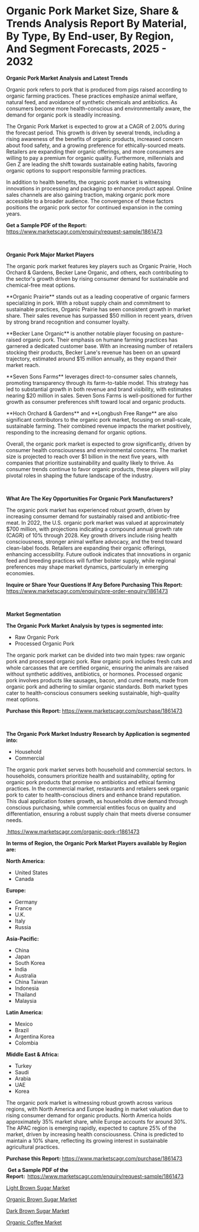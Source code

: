 <p><h1>Organic Pork Market Size, Share & Trends Analysis Report By Material, By Type, By End-user, By Region, And Segment Forecasts, 2025 - 2032</h1></p><p><strong>Organic Pork Market Analysis and Latest Trends</strong></p>
<p><p>Organic pork refers to pork that is produced from pigs raised according to organic farming practices. These practices emphasize animal welfare, natural feed, and avoidance of synthetic chemicals and antibiotics. As consumers become more health-conscious and environmentally aware, the demand for organic pork is steadily increasing.</p><p>The Organic Pork Market is expected to grow at a CAGR of 2.00% during the forecast period. This growth is driven by several trends, including a rising awareness of the benefits of organic products, increased concern about food safety, and a growing preference for ethically-sourced meats. Retailers are expanding their organic offerings, and more consumers are willing to pay a premium for organic quality. Furthermore, millennials and Gen Z are leading the shift towards sustainable eating habits, favoring organic options to support responsible farming practices.</p><p>In addition to health benefits, the organic pork market is witnessing innovations in processing and packaging to enhance product appeal. Online sales channels are also gaining traction, making organic pork more accessible to a broader audience. The convergence of these factors positions the organic pork sector for continued expansion in the coming years.</p></p>
<p><strong>Get a Sample PDF of the Report:&nbsp;</strong> <a href="https://www.marketscagr.com/enquiry/request-sample/1861473?utm_campaign=2194&utm_medium=2&utm_source=Github&utm_content=ia&utm_term=07042025&utm_id=organic-pork">https://www.marketscagr.com/enquiry/request-sample/1861473</a></p>
<p>&nbsp;</p>
<p><strong>Organic Pork Major Market Players</strong></p>
<p><p>The organic pork market features key players such as Organic Prairie, Hoch Orchard & Gardens, Becker Lane Organic, and others, each contributing to the sector's growth driven by rising consumer demand for sustainable and chemical-free meat options.</p><p>**Organic Prairie** stands out as a leading cooperative of organic farmers specializing in pork. With a robust supply chain and commitment to sustainable practices, Organic Prairie has seen consistent growth in market share. Their sales revenue has surpassed $50 million in recent years, driven by strong brand recognition and consumer loyalty.</p><p>**Becker Lane Organic** is another notable player focusing on pasture-raised organic pork. Their emphasis on humane farming practices has garnered a dedicated customer base. With an increasing number of retailers stocking their products, Becker Lane's revenue has been on an upward trajectory, estimated around $15 million annually, as they expand their market reach.</p><p>**Seven Sons Farms** leverages direct-to-consumer sales channels, promoting transparency through its farm-to-table model. This strategy has led to substantial growth in both revenue and brand visibility, with estimates nearing $20 million in sales. Seven Sons Farms is well-positioned for further growth as consumer preferences shift toward local and organic products.</p><p>**Hoch Orchard & Gardens** and **Longbush Free Range** are also significant contributors to the organic pork market, focusing on small-scale, sustainable farming. Their combined revenue impacts the market positively, responding to the increasing demand for organic options.</p><p>Overall, the organic pork market is expected to grow significantly, driven by consumer health consciousness and environmental concerns. The market size is projected to reach over $1 billion in the next five years, with companies that prioritize sustainability and quality likely to thrive. As consumer trends continue to favor organic products, these players will play pivotal roles in shaping the future landscape of the industry.</p></p>
<p>&nbsp;</p>
<p><strong>What Are The Key Opportunities For Organic Pork Manufacturers?</strong></p>
<p><p>The organic pork market has experienced robust growth, driven by increasing consumer demand for sustainably raised and antibiotic-free meat. In 2022, the U.S. organic pork market was valued at approximately $700 million, with projections indicating a compound annual growth rate (CAGR) of 10% through 2028. Key growth drivers include rising health consciousness, stronger animal welfare advocacy, and the trend toward clean-label foods. Retailers are expanding their organic offerings, enhancing accessibility. Future outlook indicates that innovations in organic feed and breeding practices will further bolster supply, while regional preferences may shape market dynamics, particularly in emerging economies.</p></p>
<p><strong>Inquire or Share Your Questions If Any Before Purchasing This Report:</strong> <a href="https://www.marketscagr.com/enquiry/pre-order-enquiry/1861473?utm_campaign=2194&utm_medium=2&utm_source=Github&utm_content=ia&utm_term=07042025&utm_id=organic-pork">https://www.marketscagr.com/enquiry/pre-order-enquiry/1861473</a></p>
<p>&nbsp;</p>
<p><strong>Market Segmentation</strong></p>
<p><strong>The Organic Pork Market Analysis by types is segmented into:</strong></p>
<p><ul><li>Raw Organic Pork</li><li>Processed Organic Pork</li></ul></p>
<p><p>The organic pork market can be divided into two main types: raw organic pork and processed organic pork. Raw organic pork includes fresh cuts and whole carcasses that are certified organic, ensuring the animals are raised without synthetic additives, antibiotics, or hormones. Processed organic pork involves products like sausages, bacon, and cured meats, made from organic pork and adhering to similar organic standards. Both market types cater to health-conscious consumers seeking sustainable, high-quality meat options.</p></p>
<p><strong>Purchase this Report:&nbsp;</strong><a href="https://www.marketscagr.com/purchase/1861473?utm_campaign=2194&utm_medium=2&utm_source=Github&utm_content=ia&utm_term=07042025&utm_id=organic-pork">https://www.marketscagr.com/purchase/1861473</a></p>
<p>&nbsp;</p>
<p><strong>The Organic Pork Market Industry Research by Application is segmented into:</strong></p>
<p><ul><li>Household</li><li>Commercial</li></ul></p>
<p><p>The organic pork market serves both household and commercial sectors. In households, consumers prioritize health and sustainability, opting for organic pork products that promise no antibiotics and ethical farming practices. In the commercial market, restaurants and retailers seek organic pork to cater to health-conscious diners and enhance brand reputation. This dual application fosters growth, as households drive demand through conscious purchasing, while commercial entities focus on quality and differentiation, ensuring a robust supply chain that meets diverse consumer needs.</p></p>
<p><a href="https://www.marketscagr.com/organic-pork-r1861473?utm_campaign=2194&utm_medium=2&utm_source=Github&utm_content=ia&utm_term=07042025&utm_id=organic-pork">&nbsp;https://www.marketscagr.com/organic-pork-r1861473</a></p>
<p><strong>In terms of Region, the Organic Pork Market Players available by Region are:</strong></p>
<p>
    <p> <strong> North America: </strong>
        <ul>
            <li>United States</li>
            <li>Canada</li>
        </ul>
        </p> 
    <p> <strong> Europe: </strong>
        <ul>
            <li>Germany</li>
            <li>France</li>
            <li>U.K.</li>
            <li>Italy</li>
            <li>Russia</li>
        </ul>
        </p> 
    <p> <strong> Asia-Pacific: </strong>
        <ul>
            <li>China</li>
            <li>Japan</li>
            <li>South Korea</li>
            <li>India</li>
            <li>Australia</li>
            <li>China Taiwan</li>
            <li>Indonesia</li>
            <li>Thailand</li>
            <li>Malaysia</li>
        </ul>
        </p> 
    <p> <strong> Latin America: </strong>
        <ul>
            <li>Mexico</li>
            <li>Brazil</li>
            <li>Argentina Korea</li>
            <li>Colombia</li>
        </ul>
        </p> 
    <p> <strong> Middle East & Africa: </strong>
        <ul>
            <li>Turkey</li>
            <li>Saudi</li>
            <li>Arabia</li>
            <li>UAE</li>
            <li>Korea</li>
        </ul>
    </p>
    </p>
<p><p>The organic pork market is witnessing robust growth across various regions, with North America and Europe leading in market valuation due to rising consumer demand for organic products. North America holds approximately 35% market share, while Europe accounts for around 30%. The APAC region is emerging rapidly, expected to capture 25% of the market, driven by increasing health consciousness. China is predicted to maintain a 10% share, reflecting its growing interest in sustainable agricultural practices.</p></p>
<p><strong>Purchase this Report: </strong><a href="https://www.marketscagr.com/purchase/1861473?utm_campaign=2194&utm_medium=2&utm_source=Github&utm_content=ia&utm_term=07042025&utm_id=organic-pork">https://www.marketscagr.com/purchase/1861473</a></p>
<p>&nbsp;<strong>Get a Sample PDF of the Report:&nbsp;&nbsp;</strong><a href="https://www.marketscagr.com/enquiry/request-sample/1861473?utm_campaign=2194&utm_medium=2&utm_source=Github&utm_content=ia&utm_term=07042025&utm_id=organic-pork">https://www.marketscagr.com/enquiry/request-sample/1861473</a></p>
<p><strong></strong></p>
<p><p><a href="https://github.com/goickpache1m/Market-Research-Report-List-1/blob/main/light-brown-sugar-market.md?utm_campaign=2194&utm_medium=2&utm_source=Github&utm_content=ia&utm_term=07042025&utm_id=organic-pork">Light Brown Sugar Market</a></p><p><a href="https://github.com/smarzkathyb6/Market-Research-Report-List-1/blob/main/organic-brown-sugar-market.md?utm_campaign=2194&utm_medium=2&utm_source=Github&utm_content=ia&utm_term=07042025&utm_id=organic-pork">Organic Brown Sugar Market</a></p><p><a href="https://github.com/ChiragRp1/Market-Research-Report-List-7/blob/main/dark-brown-sugar-market.md?utm_campaign=2194&utm_medium=2&utm_source=Github&utm_content=ia&utm_term=07042025&utm_id=organic-pork">Dark Brown Sugar Market</a></p><p><a href="https://github.com/gukenneth26571/Market-Research-Report-List-1/blob/main/organic-coffee-market.md?utm_campaign=2194&utm_medium=2&utm_source=Github&utm_content=ia&utm_term=07042025&utm_id=organic-pork">Organic Coffee Market</a></p></p>